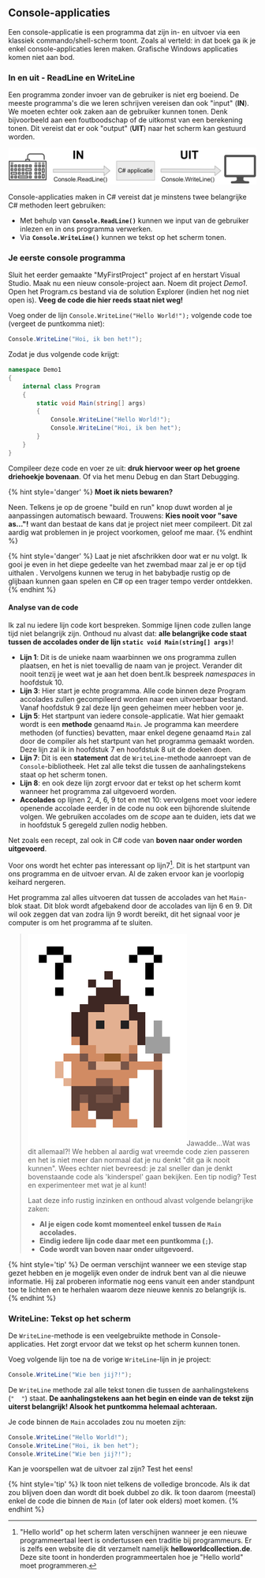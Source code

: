 
## Console-applicaties

Een console-applicatie is een programma dat zijn in- en uitvoer via een klassiek commando/shell-scherm toont. Zoals al verteld: in dat boek ga ik je enkel console-applicaties leren maken. Grafische Windows applicaties komen niet aan bod.

### In en uit - ReadLine en WriteLine

Een programma zonder invoer van de gebruiker is niet erg boeiend. De meeste programma's die we leren schrijven vereisen dan ook "input" (**IN**). We moeten echter ook zaken aan de gebruiker kunnen tonen. Denk bijvoorbeeld aan een foutboodschap of de uitkomst van een berekening tonen. Dit vereist dat er ook "output" (**UIT**) naar het scherm kan gestuurd worden.


![In het begin zullen al je applicaties deze opbouw hebben.](../assets/1_csharpbasics/inuit.png)

Console-applicaties maken in C# vereist dat je minstens twee belangrijke C# methoden leert gebruiken:

* Met behulp van **``Console.ReadLine()``** kunnen we input van de gebruiker inlezen en in ons programma verwerken.
* Via **``Console.WriteLine()``** kunnen we tekst op het scherm tonen.

<!-- \newpage -->


### Je eerste console programma

Sluit het eerder gemaakte "MyFirstProject" project af en herstart Visual Studio. Maak nu een nieuw console-project aan. Noem dit project *Demo1*. Open het Program.cs bestand via de solution Explorer (indien het nog niet open is). **Veeg de code die hier reeds staat niet weg!**

Voeg onder de lijn ``Console.WriteLine("Hello World!");`` volgende code toe (vergeet de puntkomma niet):


```csharp
Console.WriteLine("Hoi, ik ben het!");
```


Zodat je dus volgende code krijgt:

```csharp
namespace Demo1
{
    internal class Program
    {
        static void Main(string[] args)
        {
            Console.WriteLine("Hello World!");
            Console.WriteLine("Hoi, ik ben het");
        }
    }
}
```

Compileer deze code en voer ze uit: **druk hiervoor weer op het groene driehoekje bovenaan**. Of via het menu Debug en dan Start Debugging.

{% hint style='danger' %}
**Moet ik niets bewaren?**

Neen. Telkens je op de groene "build en run" knop duwt worden al je aanpassingen automatisch bewaard. Trouwens: **Kies nooit voor "save as..."!** want dan bestaat de kans dat je project niet meer compileert. Dit zal aardig wat problemen in je project voorkomen, geloof me maar.
{% endhint %}

{% hint style='danger' %}
Laat je niet afschrikken door wat er nu volgt. Ik gooi je even in het diepe gedeelte van het zwembad maar zal je er op tijd uithalen . Vervolgens kunnen we terug in het babybadje rustig op de glijbaan kunnen gaan spelen en C# op een trager tempo verder ontdekken.
{% endhint %}

<!-- \newpage -->



#### Analyse van de code

Ik zal nu iedere lijn code kort bespreken. Sommige lijnen code zullen lange tijd niet belangrijk zijn. Onthoud nu alvast dat: **alle belangrijke code staat tussen de accolades onder de lijn ``static void Main(string[] args)``**!



* **Lijn 1**: Dit is de unieke naam waarbinnen we ons programma zullen plaatsen, en het is niet toevallig de naam van je project. Verander dit nooit tenzij je weet wat je aan het doen bent.Ik bespreek *namespaces* in hoofdstuk 10.
* **Lijn 3**: Hier start je echte programma. Alle code binnen deze Program accolades zullen gecompileerd worden naar een uitvoerbaar bestand. Vanaf hoofdstuk 9 zal deze lijn geen geheimen meer hebben voor je.
* **Lijn 5**: Het startpunt van iedere console-applicatie. Wat hier gemaakt wordt is een **methode** genaamd ``Main``. Je programma kan meerdere methoden (of functies) bevatten, maar enkel degene genaamd ``Main`` zal door de compiler als het startpunt van het programma gemaakt worden. Deze lijn zal ik in hoofdstuk 7 en hoofdstuk 8 uit de doeken doen.
* **Lijn 7**: Dit is een **statement** dat de ``WriteLine``-methode aanroept van de ``Console``-bibliotheek. Het zal alle tekst die tussen de aanhalingstekens staat op het scherm tonen. 
* **Lijn 8**: en ook deze lijn zorgt ervoor dat er tekst op het scherm komt wanneer het programma zal uitgevoerd worden.
* **Accolades** op lijnen 2, 4, 6, 9 tot en met 10: vervolgens moet voor iedere openende accolade eerder in de code nu ook een bijhorende sluitende volgen. We gebruiken accolades om de *scope* aan te duiden, iets dat we in hoofdstuk 5 geregeld zullen nodig hebben.


Net zoals een recept, zal ook in C# code van **boven naar onder worden uitgevoerd**. 

Voor ons wordt het echter pas interessant op lijn7[^hello]. Dit is het startpunt van ons programma en de uitvoer ervan. Al de zaken ervoor kan je voorlopig keihard nergeren. 

Het programma zal alles uitvoeren dat tussen de accolades van het ``Main``-blok staat. Dit blok wordt afgebakend door de accolades van lijn 6 en 9. Dit wil ook zeggen dat van zodra lijn 9 wordt bereikt, dit het signaal voor je  computer is om het programma af te sluiten. 



<!-- \newpage -->


>![](../assets/care.png)Jawadde...Wat was dit allemaal?! We hebben al aardig wat vreemde code zien passeren en het is niet meer dan normaal dat je nu denkt "dit ga ik nooit kunnen". Wees echter niet bevreesd: je zal sneller dan je denkt bovenstaande code als 'kinderspel' gaan bekijken. Een tip nodig? Test en experimenteer met wat je al kunt!
>
>Laat deze info rustig inzinken en onthoud alvast volgende belangrijke zaken:
>
>* **Al je eigen code komt momenteel enkel tussen de ``Main`` accolades.**
>* **Eindig iedere lijn code daar met een puntkomma (``;``).**
>* **Code wordt van boven naar onder uitgevoerd.**


{% hint style='tip' %}
De oerman verschijnt wanneer we een stevige stap gezet hebben en je mogelijk even onder de indruk bent van al die nieuwe informatie. Hij zal proberen informatie nog eens vanuit een ander standpunt toe te lichten en te herhalen waarom deze nieuwe kennis zo belangrijk is.
{% endhint %}



[^hello]: "Hello world" op het scherm laten verschijnen wanneer je een nieuwe programmeertaal leert is ondertussen een traditie bij programmeurs. Er is zelfs een website die dit verzamelt namelijk **helloworldcollection.de**. Deze site toont in honderden programmeertalen hoe je "Hello world" moet programmeren.



<!-- \newpage -->



### WriteLine: Tekst op het scherm

De ``WriteLine``-methode is een veelgebruikte methode in Console-applicaties. Het zorgt ervoor dat we tekst op het scherm kunnen tonen.

Voeg volgende lijn toe na de vorige ``WriteLine``-lijn in je project:

```csharp
Console.WriteLine("Wie ben jij?!");
```

De ``WriteLine`` methode zal alle tekst tonen die tussen de aanhalingstekens (``"  "``) staat. **De aanhalingstekens aan het begin en einde van de tekst zijn uiterst belangrijk! Alsook het puntkomma helemaal achteraan.**

Je code binnen de ``Main`` accolades zou nu moeten zijn:

```csharp
Console.WriteLine("Hello World!");
Console.WriteLine("Hoi, ik ben het");
Console.WriteLine("Wie ben jij?!");
```

Kan je voorspellen wat de uitvoer zal zijn? Test het eens!

{% hint style='tip' %}
Ik toon niet telkens de volledige broncode. Als ik dat zou blijven doen dan wordt dit boek dubbel zo dik. Ik toon daarom (meestal) enkel de code die binnen de ``Main`` (of later ook elders) moet komen.
{% endhint %}



